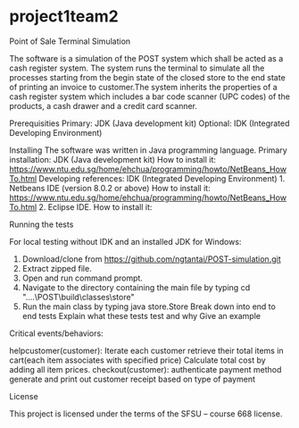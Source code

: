# project1team2
Point of Sale Terminal Simulation

The software is a simulation of the POST system which shall be acted as a cash register system. The system runs the terminal to simulate all the processes starting from the begin state of the closed store to the end state of printing an invoice to customer.The system inherits the properties of a cash register system which includes a bar code scanner (UPC codes) of the products, a cash drawer and a credit card scanner.

Prerequisities
Primary: JDK (Java development kit)
Optional: IDK (Integrated Developing Environment)

Installing
The software was written in Java programming language.
Primary installation: JDK (Java development kit)
How to install it: https://www.ntu.edu.sg/home/ehchua/programming/howto/NetBeans_HowTo.html
Developing references: IDK (Integrated Developing Environment)
	1. Netbeans IDE (version 8.0.2 or above) 
		How to install it: https://www.ntu.edu.sg/home/ehchua/programming/howto/NetBeans_HowTo.html
	2. Eclipse IDE. 
		How to install it:

Running the tests

For local testing without IDK and an installed JDK for Windows:
1. Download/clone from https://github.com/ngtantai/POST-simulation.git
2. Extract zipped file.
3. Open and run command prompt.
4. Navigate to the directory containing the main file by typing
	cd "....\POST\build\classes\store"
5. Run the main class by typing
	java store.Store
Break down into end to end tests
Explain what these tests test and why
Give an example

Critical events/behaviors:

helpcustomer(customer):
	Iterate each customer
	retrieve their total items in cart(each item associates with specified price)
	Calculate total cost by adding all item prices.
checkout(customer):
	authenticate payment method
	generate and print out customer receipt based on type of payment
	
License

This project is licensed under the terms of the SFSU – course 668 license.
